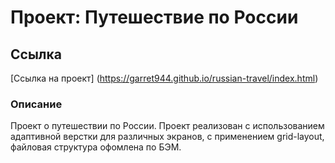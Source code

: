 # Проект: Путешествие по России

## Ссылка
[Ссылка на проект] (https://garret944.github.io/russian-travel/index.html)

### Описание

Проект о путешествии по России.
Проект реализован с использованием адаптивной верстки для различных экранов, с применением grid-layout, файловая структура офомлена по БЭМ.
